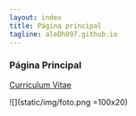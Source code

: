 ```yaml
---
layout: index
title: Página principal
tagline: aleDh097.github.io
---
```

### Página Principal

[Curriculum Vitae](about)

![](static/img/foto.png =100x20)

